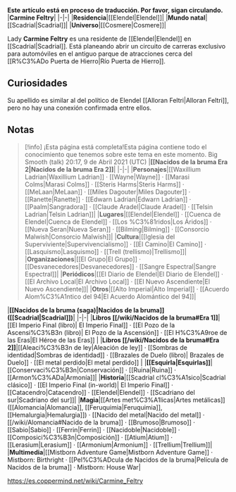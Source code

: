 **Este artículo está en proceso de traducción. Por favor, sigan circulando.**
|**Carmine Feltry**|
|-|-|
|**Residencia**|[[Elendel\|Elendel]]|
|**Mundo natal**|[[Scadrial\|Scadrial]]|
|**Universo**|[[Cosmere\|Cosmere]]|

Lady **Carmine Feltry** es una residente de [[Elendel\|Elendel]] en [[Scadrial\|Scadrial]].
Está planeando abrir un circuito de carreras exclusivo para automóviles en el antiguo parque de atracciones cerca del [[R%C3%ADo Puerta de Hierro\|Río Puerta de Hierro]].

## Curiosidades
Su apellido es similar al del político de Elendel [[Alloran Feltri\|Alloran Feltri]], pero no hay una conexión confirmada entre ellos.
## Notas

> [!info] ¡Esta página está completa!Esta página contiene todo el conocimiento que tenemos sobre este tema en este momento.
Big Smooth (talk) 20:17, 9 de Abril 2021 (UTC)
|**[[Nacidos de la bruma Era 2\|Nacidos de la bruma Era 2]]**|
|-|-|
|**Personajes**|[[Waxillium Ladrian\|Waxillium Ladrian]] · [[Wayne\|Wayne]] · [[Marasi Colms\|Marasi Colms]] · [[Steris Harms\|Steris Harms]] · [[MeLaan\|MeLaan]] · [[Miles Dagouter\|Miles Dagouter]] · [[Ranette\|Ranette]] · [[Edwarn Ladrian\|Edwarn Ladrian]] · [[Paalm\|Sangradora]] · [[Claude Aradel\|Claude Aradel]] · [[Telsin Ladrian\|Telsin Ladrian]]|
|**Lugares**|[[Elendel\|Elendel]] · [[Cuenca de Elendel\|Cuenca de Elendel]] · [[Los %C3%81ridos\|Los Áridos]] · [[Nueva Seran\|Nueva Seran]] · [[Bilming\|Bilming]] · [[Consorcio Malwish\|Consorcio Malwish]]|
|**Cultura**|[[Iglesia del Superviviente\|Supervivencialismo]] · [[El Camino\|El Camino]] · [[Lasquismo\|Lasquismo]] · [[Trell (trellismo)\|Trellismo]]|
|**Organizaciones**|[[El Grupo\|El Grupo]] · [[Desvanecedores\|Desvanecedores]] · [[Sangre Espectral\|Sangre Espectral]]|
|**Periódicos**|[[El Diario de Elendel\|El Diario de Elendel]] · [[El Archivo Local\|El Archivo Local]] · [[El Nuevo Ascendiente\|El Nuevo Ascendiente]]|
|**Otros**|[[Alto Imperial\|Alto Imperial]] · [[Acuerdo Alom%C3%A1ntico del 94\|El Acuerdo Alomántico del 94]]|

|**[[Nacidos de la bruma (saga)\|Nacidos de la bruma]] ([[Scadrial\|Scadrial]])**|
|-|-|
|**Libros [[/wiki/Nacidos de la bruma#Era 1]]**|[[El Imperio Final (libro)\| El Imperio Final]] · [[El Pozo de la Ascensi%C3%B3n (libro)\| El Pozo de la Ascensión]] · [[El H%C3%A9roe de las Eras\|El Héroe de las Eras]] |
|**Libros [[/wiki/Nacidos de la bruma#Era 2]]**|[[Aleaci%C3%B3n de ley\|Aleación de ley]] · [[Sombras de identidad\|Sombras de identidad]] · [[Brazales de Duelo (libro)\| Brazales de Duelo]] · [[El metal perdido\|El metal perdido]]  |
|**[[Esquirla\|Esquirlas]]**|[[Conservaci%C3%B3n\|Conservación]] · [[Ruina\|Ruina]] · [[Armon%C3%ADa\|Armonía]]|
|**Historia**|[[Scadrial cl%C3%A1sico\|Scadrial clásico]] · [[El Imperio Final (in-world)\| El Imperio Final]] · [[Catacendro\|Catacendro]] · [[Elendel\|Elendel]] · [[Scadriano del sur\|Scadriano del sur]]|
|**Magia**|[[Artes met%C3%A1licas\|Artes metálicas]] ([[Alomancia\|Alomancia]], [[Feruquimia\|Feruquimia]], [[Hemalurgia\|Hemalurgia]]) · [[Nacido del metal\|Nacido del metal]] · [[/wiki/Alomancia#Nacido de la bruma]] · [[Brumoso\|Brumoso]] · [[Sabio\|Sabio]] · [[Ferrin\|Ferrin]] · [[Nacidoble\|Nacidoble]] · [[Composici%C3%B3n\|Composición]] · [[Atium\|Atium]] · [[Lerasium\|Lerasium]] · [[Armonium\|Armonium]] · [[Trellium\|Trellium]]|
|**Multimedia**|[[Mistborn Adventure Game\|Mistborn Adventure Game‎‎]] · Mistborn: Birthright · [[Pel%C3%ADcula de Nacidos de la bruma\|Película de Nacidos de la bruma]] · Mistborn: House War|



https://es.coppermind.net/wiki/Carmine_Feltry